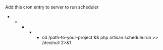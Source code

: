 Add this cron entry to server to run scheduler
* * * * * cd /path-to-your-project && php artisan schedule:run >> /dev/null 2>&1